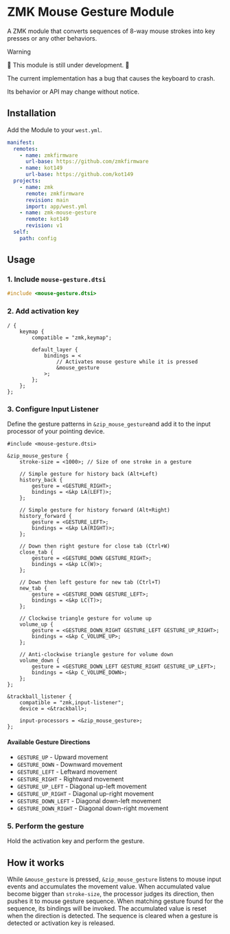# ZMK Mouse Gesture Module

A ZMK module that converts sequences of 8-way mouse strokes into key presses or any other behaviors.

> [!warning]
> 🚧 This module is still under development. 🚧
>
> The current implementation has a bug that causes the keyboard to crash.
>
> Its behavior or API may change without notice.

## Installation

Add the Module to your `west.yml`.

```yml
manifest:
  remotes:
    - name: zmkfirmware
      url-base: https://github.com/zmkfirmware
    - name: kot149
      url-base: https://github.com/kot149
  projects:
    - name: zmk
      remote: zmkfirmware
      revision: main
      import: app/west.yml
    - name: zmk-mouse-gesture
      remote: kot149
      revision: v1
  self:
    path: config
```

## Usage

### 1. Include `mouse-gesture.dtsi`

```c
#include <mouse-gesture.dtsi>
```

### 2. Add activation key

```dts
/ {
    keymap {
        compatible = "zmk,keymap";

        default_layer {
            bindings = <
                // Activates mouse gesture while it is pressed
                &mouse_gesture
            >;
        };
    };
};
```

### 3. Configure Input Listener

Define the gesture patterns in `&zip_mouse_gesture`and add it to the input processor of your pointing device.

```dts
#include <mouse-gesture.dtsi>

&zip_mouse_gesture {
    stroke-size = <1000>; // Size of one stroke in a gesture

    // Simple gesture for history back (Alt+Left)
    history_back {
        gesture = <GESTURE_RIGHT>;
        bindings = <&kp LA(LEFT)>;
    };

    // Simple gesture for history forward (Alt+Right)
    history_forward {
        gesture = <GESTURE_LEFT>;
        bindings = <&kp LA(RIGHT)>;
    };

    // Down then right gesture for close tab (Ctrl+W)
    close_tab {
        gesture = <GESTURE_DOWN GESTURE_RIGHT>;
        bindings = <&kp LC(W)>;
    };

    // Down then left gesture for new tab (Ctrl+T)
    new_tab {
        gesture = <GESTURE_DOWN GESTURE_LEFT>;
        bindings = <&kp LC(T)>;
    };

    // Clockwise triangle gesture for volume up
    volume_up {
        gesture = <GESTURE_DOWN_RIGHT GESTURE_LEFT GESTURE_UP_RIGHT>;
        bindings = <&kp C_VOLUME_UP>;
    };

    // Anti-clockwise triangle gesture for volume down
    volume_down {
        gesture = <GESTURE_DOWN_LEFT GESTURE_RIGHT GESTURE_UP_LEFT>;
        bindings = <&kp C_VOLUME_DOWN>;
    };
};

&trackball_listener {
    compatible = "zmk,input-listener";
    device = <&trackball>;

    input-processors = <&zip_mouse_gesture>;
};
```

#### Available Gesture Directions

- `GESTURE_UP` - Upward movement
- `GESTURE_DOWN` - Downward movement
- `GESTURE_LEFT` - Leftward movement
- `GESTURE_RIGHT` - Rightward movement
- `GESTURE_UP_LEFT` - Diagonal up-left movement
- `GESTURE_UP_RIGHT` - Diagonal up-right movement
- `GESTURE_DOWN_LEFT` - Diagonal down-left movement
- `GESTURE_DOWN_RIGHT` - Diagonal down-right movement

### 5. Perform the gesture

Hold the activation key and perform the gesture.

## How it works

While `&mouse_gesture` is pressed, `&zip_mouse_gesture` listens to mouse input events and accumulates the movement value.
When accumulated value become bigger than `stroke-size`, the processor judges its direction, then pushes it to mouse gesture sequence.
When matching gesture found for the sequence, its bindings will be invoked.
The accumulated value is reset when the direction is detected.
The sequence is cleared when a gesture is detected or activation key is released.
